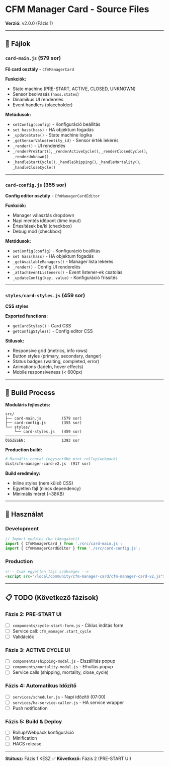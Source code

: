 # CFM Manager Card - Source Files

**Verzió:** v2.0.0 (Fázis 1)

---

## 📂 Fájlok

### `card-main.js` (579 sor)
**Fő card osztály** - `CfmManagerCard`

**Funkciók:**
- State machine (PRE-START, ACTIVE, CLOSED, UNKNOWN)
- Sensor beolvasás (`hass.states`)
- Dinamikus UI renderelés
- Event handlers (placeholder)

**Metódusok:**
- `setConfig(config)` - Konfiguráció beállítás
- `set hass(hass)` - HA objektum fogadás
- `_updateState()` - State machine logika
- `_getSensorValue(entity_id)` - Sensor érték lekérés
- `_render()` - UI renderelés
- `_renderPreStart()`, `_renderActiveCycle()`, `_renderClosedCycle()`, `_renderUnknown()`
- `_handleStartCycle()`, `_handleShipping()`, `_handleMortality()`, `_handleCloseCycle()`

---

### `card-config.js` (355 sor)
**Config editor osztály** - `CfmManagerCardEditor`

**Funkciók:**
- Manager választás dropdown
- Napi mentés időpont (time input)
- Értesítések be/ki (checkbox)
- Debug mód (checkbox)

**Metódusok:**
- `setConfig(config)` - Konfiguráció beállítás
- `set hass(hass)` - HA objektum fogadás
- `_getAvailableManagers()` - Manager lista lekérés
- `_render()` - Config UI renderelés
- `_attachEventListeners()` - Event listener-ek csatolás
- `_updateConfig(key, value)` - Konfiguráció frissítés

---

### `styles/card-styles.js` (459 sor)
**CSS styles**

**Exported functions:**
- `getCardStyles()` - Card CSS
- `getConfigStyles()` - Config editor CSS

**Stílusok:**
- Responsive grid (metrics, info rows)
- Button styles (primary, secondary, danger)
- Status badges (waiting, completed, error)
- Animations (fadeIn, hover effects)
- Mobile responsiveness (< 600px)

---

## 🔨 Build Process

**Moduláris fejlesztés:**
```
src/
├── card-main.js         (579 sor)
├── card-config.js       (355 sor)
└── styles/
    └── card-styles.js   (459 sor)
────────────────────────────────
ÖSSZESEN:                1393 sor
```

**Production build:**
```bash
# Manuális concat (egyszerűbb mint rollup/webpack)
dist/cfm-manager-card-v2.js  (917 sor)
```

**Build eredmény:**
- Inline styles (nem külső CSS)
- Egyetlen fájl (nincs dependency)
- Minimális méret (~38KB)

---

## 🚀 Használat

### Development
```javascript
// Import modules (ha támogatott)
import { CfmManagerCard } from './src/card-main.js';
import { CfmManagerCardEditor } from './src/card-config.js';
```

### Production
```html
<!-- Csak egyetlen fájl szükséges -->
<script src="/local/community/cfm-manager-card/cfm-manager-card-v2.js"></script>
```

---

## 📋 TODO (Következő fázisok)

### Fázis 2: PRE-START UI
- [ ] `components/cycle-start-form.js` - Ciklus indítás form
- [ ] Service call: `cfm_manager.start_cycle`
- [ ] Validációk

### Fázis 3: ACTIVE CYCLE UI
- [ ] `components/shipping-modal.js` - Elszállítás popup
- [ ] `components/mortality-modal.js` - Elhullás popup
- [ ] Service calls (shipping, mortality, close_cycle)

### Fázis 4: Automatikus Időzítő
- [ ] `services/scheduler.js` - Napi időzítő (07:00)
- [ ] `services/ha-service-caller.js` - HA service wrapper
- [ ] Push notification

### Fázis 5: Build & Deploy
- [ ] Rollup/Webpack konfiguráció
- [ ] Minification
- [ ] HACS release

---

**Státusz:** Fázis 1 KÉSZ ✅
**Következő:** Fázis 2 (PRE-START UI)
